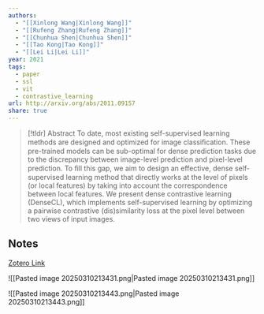 ```yaml
---
authors:
  - "[[Xinlong Wang|Xinlong Wang]]"
  - "[[Rufeng Zhang|Rufeng Zhang]]"
  - "[[Chunhua Shen|Chunhua Shen]]"
  - "[[Tao Kong|Tao Kong]]"
  - "[[Lei Li|Lei Li]]"
year: 2021
tags:
  - paper
  - ssl
  - vit
  - contrastive_learning
url: http://arxiv.org/abs/2011.09157
share: true
---
```



> [!tldr] Abstract
> To date, most existing self-supervised learning methods are designed and optimized for image classiﬁcation. These pre-trained models can be sub-optimal for dense prediction tasks due to the discrepancy between image-level prediction and pixel-level prediction. To ﬁll this gap, we aim to design an effective, dense self-supervised learning method that directly works at the level of pixels (or local features) by taking into account the correspondence between local features. We present dense contrastive learning (DenseCL), which implements self-supervised learning by optimizing a pairwise contrastive (dis)similarity loss at the pixel level between two views of input images.



## Notes

[Zotero Link](zotero://select/library/items/NCYDR2FM)


![[Pasted image 20250310213431.png|Pasted image 20250310213431.png]]

![[Pasted image 20250310213443.png|Pasted image 20250310213443.png]]

